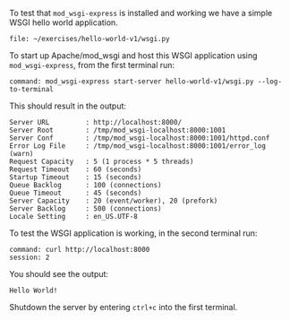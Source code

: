 To test that `mod_wsgi-express` is installed and working we have a simple WSGI hello world application.

```editor:open-file
file: ~/exercises/hello-world-v1/wsgi.py
```

To start up Apache/mod_wsgi and host this WSGI application using ``mod_wsgi-express``, from the first terminal run:

```terminal:execute
command: mod_wsgi-express start-server hello-world-v1/wsgi.py --log-to-terminal
```

This should result in the output:

```
Server URL         : http://localhost:8000/
Server Root        : /tmp/mod_wsgi-localhost:8000:1001
Server Conf        : /tmp/mod_wsgi-localhost:8000:1001/httpd.conf
Error Log File     : /tmp/mod_wsgi-localhost:8000:1001/error_log (warn)
Request Capacity   : 5 (1 process * 5 threads)
Request Timeout    : 60 (seconds)
Startup Timeout    : 15 (seconds)
Queue Backlog      : 100 (connections)
Queue Timeout      : 45 (seconds)
Server Capacity    : 20 (event/worker), 20 (prefork)
Server Backlog     : 500 (connections)
Locale Setting     : en_US.UTF-8
```

To test the WSGI application is working, in the second terminal run:

```terminal:execute
command: curl http://localhost:8000
session: 2
```

You should see the output:

```
Hello World!
```

Shutdown the server by entering ``ctrl+c`` into the first terminal.

```terminal:interrupt
```
